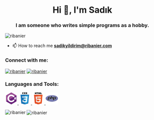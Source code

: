 <h1 align="center">Hi 👋, I'm Sadık</h1>
<h3 align="center">I am someone who writes simple programs as a hobby.</h3>

<p align="left"> <img src="https://komarev.com/ghpvc/?username=ribanier&label=Profile%20views&color=0e75b6&style=flat" alt="ribanier" /> </p>

- 📫 How to reach me **sadikyildirim@ribanier.com**

<h3 align="left">Connect with me:</h3>
<p align="left">
<a href="https://fb.com/ri̇banier" target="blank"><img align="center" src="https://raw.githubusercontent.com/rahuldkjain/github-profile-readme-generator/master/src/images/icons/Social/facebook.svg" alt="ri̇banier" height="30" width="40" /></a>
<a href="https://instagram.com/ribanier" target="blank"><img align="center" src="https://raw.githubusercontent.com/rahuldkjain/github-profile-readme-generator/master/src/images/icons/Social/instagram.svg" alt="ribanier" height="30" width="40" /></a>
</p>

<h3 align="left">Languages and Tools:</h3>
<p align="left"> <a href="https://www.w3schools.com/cs/" target="_blank" rel="noreferrer"> <img src="https://raw.githubusercontent.com/devicons/devicon/master/icons/csharp/csharp-original.svg" alt="csharp" width="40" height="40"/> </a> <a href="https://www.w3schools.com/css/" target="_blank" rel="noreferrer"> <img src="https://raw.githubusercontent.com/devicons/devicon/master/icons/css3/css3-original-wordmark.svg" alt="css3" width="40" height="40"/> </a> <a href="https://www.w3.org/html/" target="_blank" rel="noreferrer"> <img src="https://raw.githubusercontent.com/devicons/devicon/master/icons/html5/html5-original-wordmark.svg" alt="html5" width="40" height="40"/> </a> <a href="https://www.php.net" target="_blank" rel="noreferrer"> <img src="https://raw.githubusercontent.com/devicons/devicon/master/icons/php/php-original.svg" alt="php" width="40" height="40"/> </a> </p>

<p><img align="left" src="https://github-readme-stats.vercel.app/api/top-langs?username=ribanier&show_icons=true&locale=en&layout=compact" alt="ribanier" /></p>

<p>&nbsp;<img align="center" src="https://github-readme-stats.vercel.app/api?username=ribanier&show_icons=true&locale=en" alt="ribanier" /></p>


